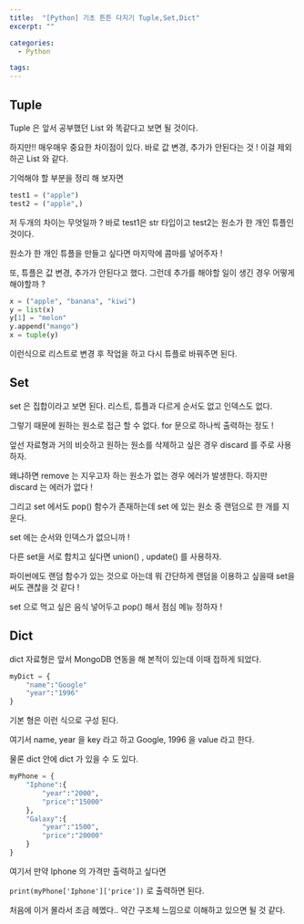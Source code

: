 ```yaml
---
title:  "[Python] 기초 튼튼 다지기 Tuple,Set,Dict"
excerpt: ""

categories:
  - Python

tags:
---
```


## Tuple

Tuple 은 앞서 공부했던 List 와 똑같다고 보면 될 것이다.

하지만!! 매우매우 중요한 차이점이 있다. 바로 값 변경, 추가가 안된다는 것 ! 이걸 제외하곤 List 와 같다.

기억해야 할 부분을 정리 해 보자면

```python
test1 = ("apple")
test2 = ("apple",)
```

저 두개의 차이는 무엇일까 ? 바로 test1은 str 타입이고 test2는 원소가 한 개인 튜플인 것이다.

원소가 한 개인 튜플을 만들고 싶다면 마지막에 콤마를 넣어주자 !

또, 튜플은 값 변경, 추가가 안된다고 했다. 그런데 추가를 해야할 일이 생긴 경우 어떻게 해야할까 ?

```python
x = ("apple", "banana", "kiwi")
y = list(x)
y[1] = "melon"
y.append("mango")
x = tuple(y)
```

이런식으로 리스트로 변경 후 작업을 하고 다시 튜플로 바꿔주면 된다.

## Set

set 은 집합이라고 보면 된다. 리스트, 튜플과 다르게 순서도 없고 인덱스도 없다.

그렇기 때문에 원하는 원소로 접근 할 수 없다. for 문으로 하나씩 출력하는 정도 !

앞선 자료형과 거의 비슷하고 원하는 원소를 삭제하고 싶은 경우 discard 를 주로 사용하자.

왜냐하면 remove 는 지우고자 하는 원소가 없는 경우 에러가 발생한다. 하지만 discard 는 에러가 없다 !

그리고 set 에서도 pop() 함수가 존재하는데 set 에 있는 원소 중 랜덤으로 한 개를 지운다.

set 에는 순서와 인덱스가 없으니까 !

다른 set을 서로 합치고 싶다면 union() , update() 를 사용하자.

파이썬에도 랜덤 함수가 있는 것으로 아는데 뭐 간단하게 랜덤을 이용하고 싶을때 set을 써도 괜찮을 것 같다 !

set 으로 먹고 싶은 음식 넣어두고 pop() 해서 점심 메뉴 정하자 !

## Dict

dict 자료형은 앞서 MongoDB 연동을 해 본적이 있는데 이때 접하게 되었다.

```python
myDict = {
	"name":"Google"
	"year":"1996"
}
```

기본 형은 이런 식으로 구성 된다.

여기서 name, year 을 key 라고 하고 Google, 1996 을 value 라고 한다.

물론 dict 안에 dict 가 있을 수 도 있다.

```python
myPhone = {
	"Iphone":{
		"year":"2000",
		"price":"15000"
	},
	"Galaxy":{
		"year":"1500",
		"price":"20000"
	}
}
```

여기서 만약 Iphone 의 가격만 출력하고 싶다면

`print(myPhone['Iphone']['price'])` 로 출력하면 된다.

처음에 이거 몰라서 조금 헤멨다.. 약간 구조체 느낌으로 이해하고 있으면 될 것 같다.